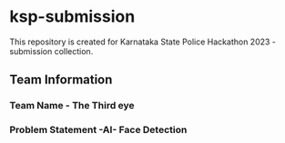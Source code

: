 # ksp-submission

This repository is created for Karnataka State Police Hackathon 2023 - submission collection.

## Team Information

### Team Name - The Third eye

### Problem Statement -AI- Face Detection
